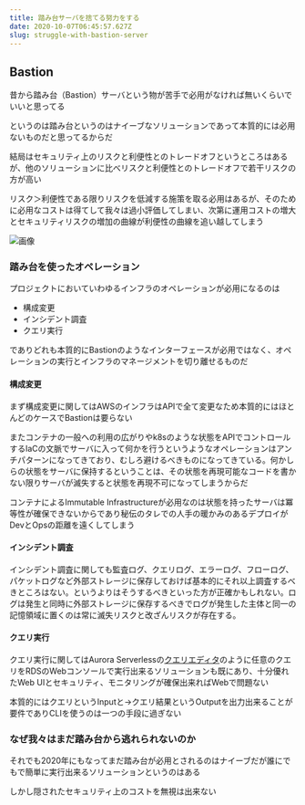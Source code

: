 ```yaml
---
title: 踏み台サーバを捨てる努力をする
date: 2020-10-07T06:45:57.627Z
slug: struggle-with-bastion-server
---
```

## Bastion

昔から踏み台（Bastion）サーバという物が苦手で必用がなければ無いくらいでいいと思ってる

というのは踏み台というのはナイーブなソリューションであって本質的には必用ないものだと思ってるからだ

結局はセキュリティ上のリスクと利便性とのトレードオフというところはあるが、他のソリューションに比べリスクと利便性とのトレードオフで若干リスクの方が高い

リスク＞利便性である限りリスクを低減する施策を取る必用はあるが、そのために必用なコストは得てして我々は過小評価してしまい、次第に運用コストの増大とセキュリティリスクの増加の曲線が利便性の曲線を追い越してしまう

![画像]()

### 踏み台を使ったオペレーション

プロジェクトにおいていわゆるインフラのオペレーションが必用になるのは

- 構成変更
- インシデント調査
- クエリ実行

でありどれも本質的にBastionのようなインターフェースが必用ではなく、オペレーションの実行とインフラのマネージメントを切り離せるものだ

#### 構成変更

まず構成変更に関してはAWSのインフラはAPIで全て変更なため本質的にはほとんどのケースでBastionは要らない

またコンテナの一般への利用の広がりやk8sのような状態をAPIでコントロールするIaCの文脈でサーバに入って何かを行うというようなオペレーションはアンチパターンになってきており、むしろ避けるべきものになってきている。何かしらの状態をサーバに保持するということは、その状態を再現可能なコードを書かない限りサーバが滅失すると状態を再現不可になってしまうからだ

コンテナによるImmutable Infrastructureが必用なのは状態を持ったサーバは冪等性が確保できないからであり秘伝のタレでの人手の暖かみのあるデプロイがDevとOpsの距離を遠くしてしまう

#### インシデント調査

インシデント調査に関しても監査ログ、クエリログ、エラーログ、フローログ、パケットログなど外部ストレージに保存しておけば基本的にそれ以上調査するべきところはない。というよりはそうするべきといった方が正確かもしれない。ログは発生と同時に外部ストレージに保存するべきでログが発生した主体と同一の記憶領域に置くのは常に滅失リスクと改ざんリスクが存在する。

#### クエリ実行

クエリ実行に関してはAurora Serverlessの[クエリエディタ](https://docs.aws.amazon.com/ja_jp/AmazonRDS/latest/AuroraUserGuide/query-editor.html)のように任意のクエリをRDSのWebコンソールで実行出来るソリューションも既にあり、十分優れたWeb UIとセキュリティ、モニタリングが確保出来ればWebで問題ない

本質的にはクエリというInputと→クエリ結果というOutputを出力出来ることが要件でありCLIを使うのは一つの手段に過ぎない

### なぜ我々はまだ踏み台から逃れられないのか

それでも2020年にもなってまだ踏み台が必用とされるのはナイーブだが誰にでもで簡単に実行出来るソリューションというのはある

しかし隠されたセキュリティ上のコストを無視は出来ない



